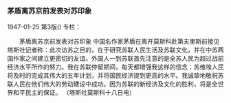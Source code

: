 ### 茅盾离苏京前发表对苏印象

1947-01-25
第3版()
专栏：

　　茅盾离苏京前发表对苏印象
    中国名作家茅盾在离开莫斯科赴第夫里斯前接见塔斯社记者称：此次访苏之目的，在于研究苏联人民生活及苏联文化，并在中苏两国作家之间建立更密切的友谊。外国人一到苏联首先注意的是全苏人民为超过战前经济水平所作的努力。我在苏联停留期间，每天都增强我这样的信念：苏维埃人民将及时的完成其伟大的五年计划，并将国民经济提到更高的水平。我诚挚地敬祝苏联人民在他们伟大的劳动建设中成功。因为苏联的新经济及文化的胜利，将是全世界和平民主的保证。
      （塔斯社莫斯科十八日电）
